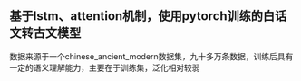 ## 基于lstm、attention机制，使用pytorch训练的白话文转古文模型

数据来源于一个chinese_ancient_modern数据集，九十多万条数据，训练后具有一定的语义理解能力，主要在于训练集，泛化相对较弱